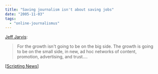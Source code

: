 ```yaml
---
title: "Saving journalism isn't about saving jobs"
date: "2005-11-03"
tags: 
  - "online-journalismus"
---
```


[Jeff Jarvis](http://www.buzzmachine.com/index.php/2005/11/03/saving-journalism-isnt-about-saving-jobs/):

> For the growth isn't going to be on the big side. The growth is going to be on the small side, in new, ad hoc networks of content, promotion, advertising, and trust....

\[[Scripting News](http://www.scripting.com/)\]

